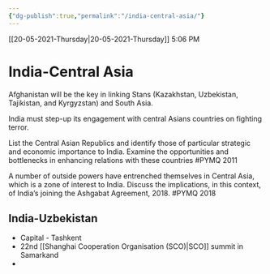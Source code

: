 ```yaml
---
{"dg-publish":true,"permalink":"/india-central-asia/"}
---
```


[[20-05-2021-Thursday\|20-05-2021-Thursday]]  5:06 PM

# India-Central Asia
Afghanistan will be the key in linking Stans (Kazakhstan, Uzbekistan, Tajikistan, and Kyrgyzstan) and South Asia.

India must step-up its engagement with central Asians countries on fighting terror.

List the Central Asian Republics and identify those of particular strategic and economic importance to India. Examine the opportunities and bottlenecks in enhancing relations with these countries #PYMQ 2011

A number of outside powers have entrenched themselves in Central Asia, which is a zone of interest to India. Discuss the implications, in this context, of India’s joining the Ashgabat Agreement, 2018. #PYMQ 2018

## India-Uzbekistan
- Capital - Tashkent
- 22nd [[Shanghai Cooperation Organisation (SCO)\|SCO]] summit in Samarkand
- 